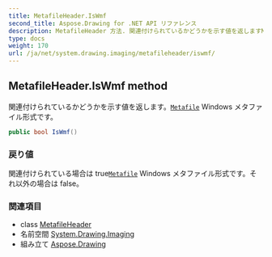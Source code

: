 ```yaml
---
title: MetafileHeader.IsWmf
second_title: Aspose.Drawing for .NET API リファレンス
description: MetafileHeader 方法. 関連付けられているかどうかを示す値を返しますMetafile Windows メタファイル形式です
type: docs
weight: 170
url: /ja/net/system.drawing.imaging/metafileheader/iswmf/
---
```

## MetafileHeader.IsWmf method

関連付けられているかどうかを示す値を返します。[`Metafile`](../../metafile/) Windows メタファイル形式です。

```csharp
public bool IsWmf()
```

### 戻り値

関連付けられている場合は true[`Metafile`](../../metafile/) Windows メタファイル形式です。それ以外の場合は false。

### 関連項目

* class [MetafileHeader](../)
* 名前空間 [System.Drawing.Imaging](../../metafileheader/)
* 組み立て [Aspose.Drawing](../../../)


